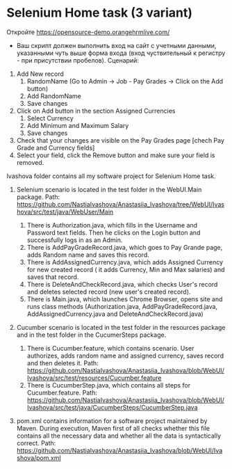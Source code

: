 # Selenium Home task (3 variant)

Откройте https://opensource-demo.orangehrmlive.com/
- Ваш скрипт должен выполнить вход на сайт с учетными данными, указанными чуть выше форма входа (вход чуствительный к регистру - при присутствии пробелов).
Сценарий:
1. Add New record 
    1) RandomName  (Go to Admin -> Job - Pay Grades -> Click on the Add button)
    2) Add RandomName
    3) Save changes
2. Click on Add button in the section Assigned Currencies
    1) Select Currency
    2) Add Minimum and Maximum Salary
    3) Save changes          
5. Check that your changes are visible on the Pay Grades page [chech Pay Grade and Currency fields]
6. Select your field, click the Remove button and make sure your field is removed.

Ivashova folder contains all my software project for Selenium Home task.

1) Selenium scenario is located in the test folder in the WebUI.Main package.
Path: https://github.com/NastiaIvashova/Anastasiia_Ivashova/tree/WebUI/Ivashova/src/test/java/WebUser/Main
   1. There is Authorization.java, which fills in the Username and Password text fields. Then he clicks on the Login button and successfully logs in as an Admin. 
   2. There is AddPayGradeRecord.java, which goes to Pay Grande page, adds Random name and saves this record.
   3. There is AddAssignedCurrency.java, which adds Assigned Currency for new created record ( it adds Currency, Min and Max salaries) and saves that record.
   4. There is DeleteAndCheckRecord.java, which checks User's record and deletes selected record (new user's created record).
   5. There is Main.java, which launches Chrome Browser, opens site and runs class methods (Authorization.java, AddPayGradeRecord.java, AddAssignedCurrency.java and DeleteAndCheckRecord.java)

2) Cucumber scenario is located in the test folder in the resources package and in the test folder in the CucumerSteps package.
    1. There is Cucumber.feature, which contains scenario. User authorizes, adds random name and assigned currency, saves record and then deletes it.
       Path: https://github.com/NastiaIvashova/Anastasiia_Ivashova/blob/WebUI/Ivashova/src/test/resources/Cucumber.feature
    2. There is CucumberStep.java, which contains all steps for Cucumber.feature.
       Path: https://github.com/NastiaIvashova/Anastasiia_Ivashova/blob/WebUI/Ivashova/src/test/java/CucumberSteps/CucumberStep.java

3) pom.xml contains information for a software project maintained by Maven. During execution, Maven first of all checks whether this file contains all the necessary data and whether all the data is syntactically correct. 
Path: https://github.com/NastiaIvashova/Anastasiia_Ivashova/blob/WebUI/Ivashova/pom.xml

